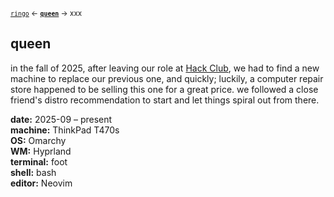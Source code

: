 <sub>[`ringo`](ringo) &larr; [**`queen`**](queen) &rarr; xxx</sub>

## queen

in the fall of 2025, after leaving our role at [Hack Club](https://hackclub.com), we had to find a new machine to replace our previous one, and quickly; luckily, a computer repair store happened to be selling this one for a great price. we followed a close friend's distro recommendation to start and let things spiral out from there.

**date:** 2025-09 &ndash; present\
**machine:** ThinkPad T470s\
**OS:** Omarchy\
**WM:** Hyprland\
**terminal:** foot\
**shell:** bash\
**editor:** Neovim
